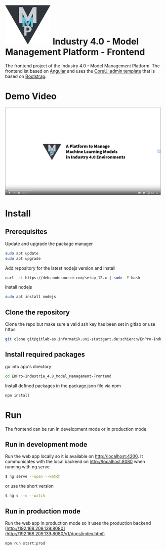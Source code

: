 # ![MMP](src/assets/img/brand/mmp_icon.svg) Industry 4.0 - Model Management Platform - Frontend
The frontend project of the Industry 4.0 - Model Management Platform.
The frontend ist based on [Angular](https://angular.io/guide/quickstart) and uses the [CoreUI admin template](https://github.com/coreui/coreui-free-angular-admin-template) that is based on [Bootstrap](https://getbootstrap.com/).

# Demo Video
[![Watch the video](https://raw.githubusercontent.com/IPVS-AS/MMP-Frontend/master/demo-preview.jpg)](https://www.youtube.com/watch?v=wVK5BLIZTf0)

# Install


## Prerequisites
Update and upgrade the package manager
```bash
sudo apt update
sudo apt upgrade
```
Add repository for the latest nodejs version and install
```bash
curl -sL https://deb.nodesource.com/setup_12.x | sudo -E bash -
```
Install nodejs
```bash
sudo apt install nodejs
```
## Clone the repository
Clone the repo but make sure a valid ssh key has been set in gitlab or use https
```bash
git clone git@gitlab-as.informatik.uni-stuttgart.de:schiercn/EnPro-Industrie_4.0_Model_Management-Frontend.git
```

## Install required packages 

go into app's directory
```bash
cd EnPro-Industrie_4.0_Model_Management-Frontend
```
Install defined packages in the package.json file via npm 
```bash
npm install
```

# Run
The frontend can be run in development mode or in production mode.
## Run in development mode
Run the web app locally so it is available on [http://localhost:4200](http://localhost:4200). It communicates with the local backend on [http://localhost:8080](http://localhost:8080) when running with ng serve.

```bash
$ ng serve --open --watch
```

or use the short version

```bash
$ ng s --o --watch
```

## Run in production mode
Run the web app in production mode so it uses the production backend [http://192.168.209.139:8080](http://192.168.209.139:8080/v1/docs/index.html)

```bash
npm run start:prod
```

